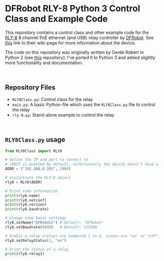 # DFRobot RLY-8 Python 3 Control Class and Example Code

This repository contains a control class and other example code for the [RLY-8](https://www.dfrobot.com/product-1218.html) 8 channel PoE ethernet (and USB) relay controller by [DFRobot](https://www.dfrobot.com). See [this](https://wiki.dfrobot.com/RLY-8-POE_Relay_Controller_DFR0289) link to their wiki-page for more information about the device.

The code on this repository was originally written by Geréb Róbert in Python 2 (see [this](https://github.com/uponai/dfrobot-RLY-8-python) repository). I've ported it to Python 3 and added slightly more functionality and documentation.

<br>

## Repository Files

- `RLY8Class.py`: Control class for the relay
- `main.py`: A basic Python-file which uses the `RLY8Class.py` file to control the relay
- `rly-8.py`: Stand-alone example to control the relay

<br>

## `RLY8Class.py` usage

```python
from RLY8Class import RLY8

# Define the IP and port to connect to
# (DHCP is enabled by default, unfortunately the device doesn't have a hostname)
ADDR = ("192.168.0.202", 2000)

# Instantiate the RLY-8 object
rly8 = RLY8(ADDR)

# Print some information
print(rly8.name)
print(rly8.netconf)
print(rly8.version)
print(rly8.baudrate)

# Change some basic settings
rly8.setName("DFRobot2") # Default: "DFRobot"
rly8.setBaudrate(9600)   # Default: 115200

# Enable a relay (relays are numbered 1 to 8, states are "on" or "off")
rly8.setRelayStatus(1, "on")

# Print the status of a relay
print(rly8.relay1)
```
